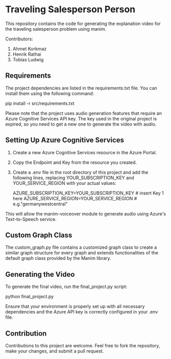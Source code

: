 # Traveling Salesperson Person
This repository contains the code for generating the explanation video for the traveling salesperson problem using manim.

Contributors:
1. Ahmet Korkmaz
2. Henrik Rathai 
3. Tobias Ludwig

## Requirements
The project dependencies are listed in the requirements.txt file. You can install them using the following command:

pip install -r src/requirements.txt

Please note that the project uses audio generation features that require an Azure Cognitive Services API key. The key used in the original project is expired, so you need to get a new one to generate the video with audio.

## Setting Up Azure Cognitive Services
1. Create a new Azure Cognitive Services resource in the Azure Portal.
2. Copy the Endpoint and Key from the resource you created.
3. Create a .env file in the root directory of this project and add the following lines, replacing YOUR_SUBSCRIPTION_KEY and YOUR_SERVICE_REGION with your actual values:
    
    AZURE_SUBSCRIPTION_KEY=YOUR_SUBSCRIPTION_KEY # insert Key 1 here
    AZURE_SERVICE_REGION=YOUR_SERVICE_REGION # e.g."germanywestcentral"

This will allow the manim-voiceover module to generate audio using Azure's Text-to-Speech service.

## Custom Graph Class
The custom_graph.py file contains a customized graph class to create a similar graph structure for every graph and extends functionalities of the default graph class provided by the Manim library.

## Generating the Video
To generate the final video, run the final_project.py script:

python final_project.py

Ensure that your environment is properly set up with all necessary dependencies and the Azure API key is correctly configured in your .env file.

## Contribution
Contributions to this project are welcome. Feel free to fork the repository, make your changes, and submit a pull request.